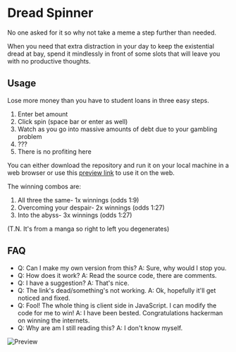 # Dread Spinner
No one asked for it so why not take a meme a step further than needed.

When you need that extra distraction in your day to keep the existential dread at bay, spend it mindlessly in front of some slots that will leave you with no productive thoughts.

## Usage
Lose more money than you have to student loans in three easy steps.

1. Enter bet amount
2. Click spin (space bar or enter as well)
3. Watch as you go into massive amounts of debt due to your gambling problem
4. ???
5. There is no profiting here

You can either download the repository and run it on your local machine in a web browser or use this [preview link](http://htmlpreview.github.io/?https://github.com/epoch365/DreadSpinner/blob/master/DreadSpinner.html) to use it on the web.

The winning combos are:

1. All three the same- 1x winnings (odds 1:9)
2. Overcoming your despair- 2x winnings (odds 1:27)
3. Into the abyss- 3x winnings (odds 1:27)

(T.N. It's from a manga so right to left you degenerates)

## FAQ

- Q: Can I make my own version from this? A: Sure, why would I stop you.
- Q: How does it work? A: Read the source code, there are comments.
- Q: I have a suggestion? A: That's nice.
- Q: The link's dead/something's not working. A: Ok, hopefully it'll get noticed and fixed.
- Q: Fool! The whole thing is client side in JavaScript. I can modify the code for me to win! A: I have been bested. Congratulations hackerman on winning the internets.
- Q: Why are am I still reading this? A: I don't know myself.

![Preview](https://i.imgur.com/mSHKVj9.gif "Preview")
